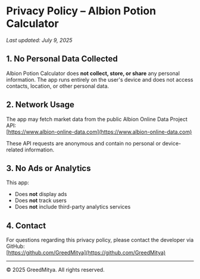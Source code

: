 # Privacy Policy – Albion Potion Calculator

_Last updated: July 9, 2025_

## 1. No Personal Data Collected

Albion Potion Calculator does **not collect, store, or share** any personal information. The app runs entirely on the user's device and does not access contacts, location, or other personal data.

## 2. Network Usage

The app may fetch market data from the public Albion Online Data Project API:  
[https://www.albion-online-data.com](https://www.albion-online-data.com)

These API requests are anonymous and contain no personal or device-related information.

## 3. No Ads or Analytics

This app:
- Does **not** display ads  
- Does **not** track users  
- Does **not** include third-party analytics services

## 4. Contact

For questions regarding this privacy policy, please contact the developer via GitHub:  
[https://github.com/GreedMitya](https://github.com/GreedMitya)

---

© 2025 GreedMitya. All rights reserved.
